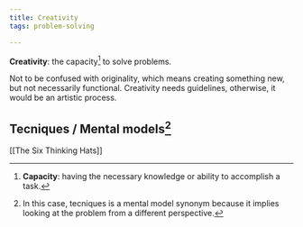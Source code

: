 ```yaml
---
title: Creativity
tags: problem-solving

---
```


**Creativity**: the capacity[^1] to solve problems.

Not to be confused with originality, which means creating something new, but not necessarily functional. Creativity needs guidelines, otherwise, it would be an artistic process.

## Tecniques / Mental models[^2] 
[[The Six Thinking Hats]]

[^1]: **Capacity**: having the necessary knowledge or ability to accomplish a task.
[^2]: In this case, tecniques is a mental model synonym because it implies looking at the problem from a different perspective.
